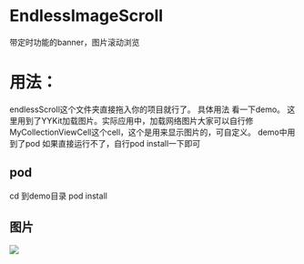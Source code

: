 # EndlessImageScroll
带定时功能的banner，图片滚动浏览


# 用法：
endlessScroll这个文件夹直接拖入你的项目就行了。
具体用法 看一下demo。
这里用到了YYKit加载图片。实际应用中，加载网络图片大家可以自行修MyCollectionViewCell这个cell，这个是用来显示图片的，可自定义。
demo中用到了pod
如果直接运行不了，自行pod install一下即可

## pod
cd 到demo目录
pod install

## 图片
![](http://a1.qpic.cn/psb?/V14AvX772n81LZ/7Q7J2Gw8DMbhp8zOO48d1k8zzW81OWUp5Xr..c3hNx4!/b/dGgBAAAAAAAA&bo=gAJyBAAAAAADB9Y!&rf=viewer_4)  
